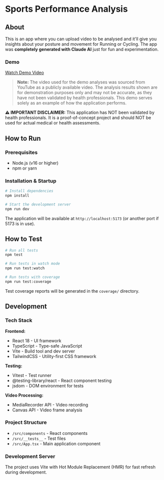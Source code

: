 # Sports Performance Analysis

## About

This is an app where you can upload video to be analysed and it'll give you insights about your posture and movement for Running or Cycling. The app was **completely generated with Claude AI** just for fun and experimentation.

### Demo

[Watch Demo Video](./demo.mov)

> **Note:** The video used for the demo analyses was sourced from YouTube as a publicly available video. The analysis results shown are for demonstration purposes only and may not be accurate, as they have not been validated by health professionals. This demo serves solely as an example of how the application performs.

**⚠️ IMPORTANT DISCLAIMER:** This application has NOT been validated by health professionals. It is a proof-of-concept project and should NOT be used for actual medical or health assessments.

## How to Run

### Prerequisites
- Node.js (v16 or higher)
- npm or yarn

### Installation & Startup
```bash
# Install dependencies
npm install

# Start the development server
npm run dev
```

The application will be available at `http://localhost:5173` (or another port if 5173 is in use).

## How to Test

```bash
# Run all tests
npm test

# Run tests in watch mode
npm run test:watch

# Run tests with coverage
npm run test:coverage
```

Test coverage reports will be generated in the `coverage/` directory.

## Development

### Tech Stack

**Frontend:**
- React 18 - UI framework
- TypeScript - Type-safe JavaScript
- Vite - Build tool and dev server
- TailwindCSS - Utility-first CSS framework

**Testing:**
- Vitest - Test runner
- @testing-library/react - React component testing
- jsdom - DOM environment for tests

**Video Processing:**
- MediaRecorder API - Video recording
- Canvas API - Video frame analysis

### Project Structure
- `/src/components` - React components
- `/src/__tests__` - Test files
- `/src/App.tsx` - Main application component

### Development Server
The project uses Vite with Hot Module Replacement (HMR) for fast refresh during development.
